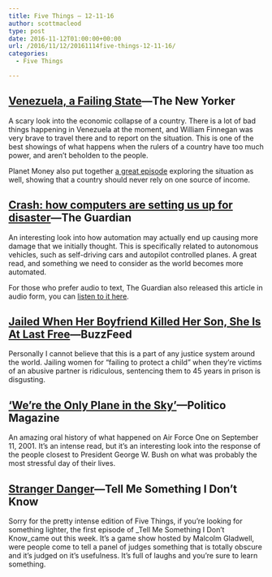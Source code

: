 ```yaml
---
title: Five Things – 12-11-16
author: scottmacleod
type: post
date: 2016-11-12T01:00:00+00:00
url: /2016/11/12/20161114five-things-12-11-16/
categories:
  - Five Things

---
```

## [Venezuela, a Failing State][1]—The New Yorker

A scary look into the economic collapse of a country. There is a lot of bad things happening in Venezuela at the moment, and William Finnegan was very brave to travel there and to report on the situation. This is one of the best showings of what happens when the rulers of a country have too much power, and aren’t beholden to the people.

Planet Money also put together [a great episode][2]&nbsp;exploring the situation as well, showing that a country should never rely on one source of income.

## [Crash: how computers are setting us up for disaster][3]—The Guardian

An interesting look into how automation may actually end up causing more damage that we initially thought. This is specifically related to autonomous vehicles, such as self-driving cars and autopilot controlled planes. A great read, and something we need to consider as the world becomes more automated.

For those who prefer audio to text, The Guardian also released this article in audio form, you can [listen to it here][4].

## [Jailed When Her Boyfriend Killed Her Son, She Is At Last Free][5]—BuzzFeed

Personally I cannot believe that this is a part of any justice system around the world. Jailing women for “failing to protect a child” when they’re victims of an abusive partner is ridiculous, sentencing them to 45 years in prison is disgusting.

## [‘We’re the Only Plane in the Sky’][6]—Politico Magazine

An amazing oral history of what happened on Air Force One on September 11, 2001. It’s an intense read, but it’s an interesting look into the response of the people closest to President George W. Bush on what was probably the most stressful day of their lives.

## [Stranger Danger][7]—Tell Me Something I Don’t Know

Sorry for the pretty intense edition of Five Things, if you’re looking for something lighter, the first episode of _Tell Me Something I Don’t Know_came out this week. It’s a game show hosted by Malcolm Gladwell, were people come to tell a panel of judges something that is totally obscure and it’s judged on it’s usefulness. It’s full of laughs and you’re sure to learn something.

 [1]: http://www.newyorker.com/magazine/2016/11/14/venezuela-a-failing-state
 [2]: http://www.npr.org/sections/money/2016/10/21/498867764/episode-731-how-venezuela-imploded
 [3]: https://www.theguardian.com/technology/2016/oct/11/crash-how-computers-are-setting-us-up-disaster
 [4]: https://www.theguardian.com/news/audio/2016/oct/31/crash-how-computers-are-setting-us-up-for-disaster-podcast
 [5]: https://www.buzzfeed.com/alexcampbell/jailed-when-her-boyfriend-killed-her-son-she-is-at-last-free
 [6]: http://www.politico.com/magazine/story/2016/09/were-the-only-plane-in-the-sky-214230
 [7]: http://tmsidk.com/2016/11/strange-danger/